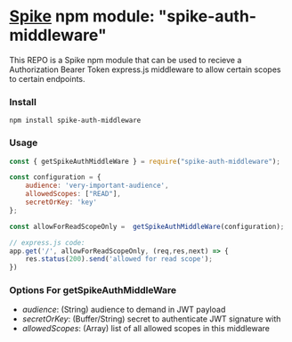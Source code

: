 # [Spike](https://github.com/rabiran/OSpike) npm module: "spike-auth-middleware"

This REPO is a Spike npm module that can be used to recieve a Authorization Bearer Token express.js middleware to allow certain scopes to certain endpoints.


### Install
```
npm install spike-auth-middleware
```

### Usage

```js
const { getSpikeAuthMiddleWare } = require("spike-auth-middleware");

const configuration = {
    audience: 'very-important-audience',
    allowedScopes: ["READ"],
    secretOrKey: 'key'
};

const allowForReadScopeOnly =  getSpikeAuthMiddleWare(configuration);

// express.js code:
app.get('/', allowForReadScopeOnly, (req,res,next) => {
    res.status(200).send('allowed for read scope');
})
```

### Options For getSpikeAuthMiddleWare

* _audience_: (String) audience to demand in JWT payload
* _secretOrKey_: (Buffer/String) secret to authenticate JWT signature with
* _allowedScopes_: (Array) list of all allowed scopes in this middleware







